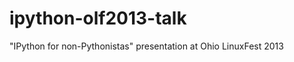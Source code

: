 ipython-olf2013-talk
====================

"IPython for non-Pythonistas" presentation at Ohio LinuxFest 2013

